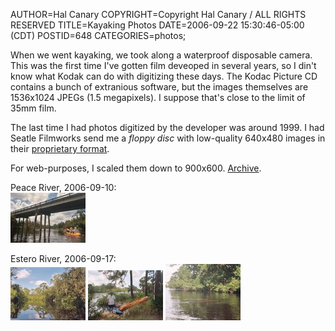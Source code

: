 AUTHOR=Hal Canary
COPYRIGHT=Copyright Hal Canary / ALL RIGHTS RESERVED
TITLE=Kayaking Photos
DATE=2006-09-22 15:30:46-05:00 (CDT)
POSTID=648
CATEGORIES=photos;

When we went kayaking, we took along a waterproof disposable camera. This was the first time I've gotten film deveoped in several years, so I din't know what Kodak can do with digitizing these days. The Kodac Picture CD contains a bunch of extranious software, but the images themselves are 1536x1024 JPEGs (1.5 megapixels). I suppose that's close to the limit of 35mm film.

The last time I had photos digitized by the developer was around 1999. I had Seatle Filmworks send me a _floppy disc_ with low-quality 640x480 images in their [proprietary format](http://www.lipman.org/software/sfw/).

For web-purposes, I scaled them down to 900x600. [Archive](/p/photo-2006-09-17).

Peace River, 2006-09-10:  
[![[Thumb]](/photos/thumb/2006-09-20-Peace_River_017_14a.jpg)](/photos/2006-09-20-Peace_River_017_14a.jpg)

Estero River, 2006-09-17:  
[![[Thumb]](/photos/thumb/2006-09-20-Estero_River_008_5a.jpg)](/photos/2006-09-20-Estero_River_008_5a.jpg) [![[Thumb]](/photos/thumb/2006-09-20-Estero_River_006_3a.jpg)](/photos/2006-09-20-Estero_River_006_3a.jpg) [![[Thumb]](/photos/thumb/2006-09-20-Estero_River_003_0a.jpg)](/photos/2006-09-20-Estero_River_003_0a.jpg)
